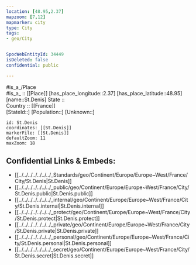 ```yaml
---
location: [48.95,2.37] 
mapzoom: [7,12] 
mapmarker: city 
type: City
tags:
- geo/City


SpocWebEntityId: 34449
isDeleted: false
confidential: public

---
```

#is_a_/Place  
#is_a_ :: [[Place]] 
[has_place_longitude::2.37] 
[has_place_latitude::48.95] 
[name::St.Denis] 
State ::  
Country :: [[France]]  
[StateId::] 
[Population::] 
[Unknown::] 


```leaflet
id: St.Denis
coordinates: [[St.Denis]] 
markerFile: [[St.Denis]] 
defaultZoom: 11 
maxZoom: 18
```


## Confidential Links & Embeds: 
- [[../../../../../../../_Standards/geo/Continent/Europe/Europe~West/France/City/St.Denis|St.Denis]] 
- [[../../../../../../../_public/geo/Continent/Europe/Europe~West/France/City/St.Denis.public|St.Denis.public]] 
- [[../../../../../../../_internal/geo/Continent/Europe/Europe~West/France/City/St.Denis.internal|St.Denis.internal]] 
- [[../../../../../../../_protect/geo/Continent/Europe/Europe~West/France/City/St.Denis.protect|St.Denis.protect]] 
- [[../../../../../../../_private/geo/Continent/Europe/Europe~West/France/City/St.Denis.private|St.Denis.private]] 
- [[../../../../../../../_personal/geo/Continent/Europe/Europe~West/France/City/St.Denis.personal|St.Denis.personal]] 
- [[../../../../../../../_secret/geo/Continent/Europe/Europe~West/France/City/St.Denis.secret|St.Denis.secret]] 
